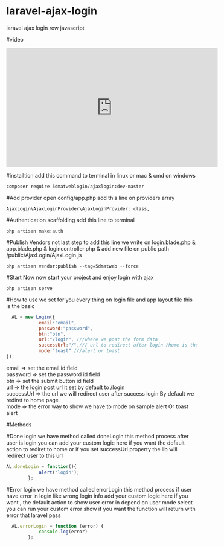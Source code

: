# laravel-ajax-login
laravel ajax login row javascript

#video 
<iframe width="560" height="315" src="https://www.youtube.com/embed/YFLdBeuwlUQ" frameborder="0" allowfullscreen></iframe>

#installtion
add this command to terminal in linux or mac & cmd on windows

```
composer require 5dmatweblogin/ajaxlogin:dev-master
```

#Add provider
open config/app.php  add this line on providers array
```
AjaxLogin\AjaxLoginProvider\AjaxLoginProvider::class,
```

#Authentication scaffolding
add this line to terminal 
```
php artisan make:auth
```

#Publish Vendors
not last step to add this line
we write on login.blade.php & app.blade.php & logincontroller.php & add new file on public path 
/public/AjaxLogin/AjaxLogin.js
```
php artisan vendor:publish --tag=5dmatweb --force
```

#Start Now
now start your project and enjoy login with ajax 

```
php artisan serve
```

#How to use
we set for you every thing on login file and app layout file 
this is the basic 

```javascript
  AL = new Login({
            email:"email",
            password:"password",
            btn:"btn",
            url:"/login", ///where we post the form data
            successUrl:"/",/// url to redirect after login /home is the default
            mode:"toast" ///alert or toast
});

```

email => set the email id  field <br>
password => set the password id  field <br>
btn => set the submit button id  field <br>
url => the login post url it set by default to /login <br>
successUrl => the url we will redirect user after success login By default we rediret to home page <br>
mode => the error way to show we have to mode on sample alert Or toast alert <br>

#Methods

#Done login
we have method called doneLogin this method process after user is login you can 
add your custom logic here if you want the default action to rediret to home or if you set 
successUrl property the lib will redirect user to this url
```javascript
AL.doneLogin = function(){
            alert('login');
        };
```
#Error login
we have method called errorLogin this method process if user have error in login like wrong login info
add your custom logic here if you want , the default action to show user error in depend on user mode
select you can run your custom error show if you want the function will return with error that laravel pass
```javascript
  AL.errorLogin = function (error) {
            console.log(error)
        };
```




